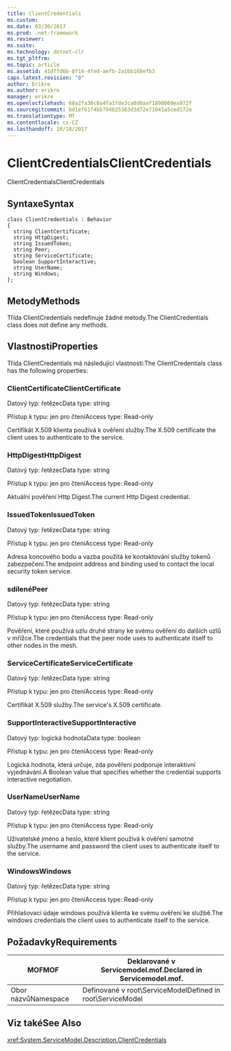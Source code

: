 ```yaml
---
title: ClientCredentials
ms.custom: 
ms.date: 03/30/2017
ms.prod: .net-framework
ms.reviewer: 
ms.suite: 
ms.technology: dotnet-clr
ms.tgt_pltfrm: 
ms.topic: article
ms.assetid: 41dffd6b-8f14-4fed-aefb-2a1bb168efb3
caps.latest.revision: "8"
author: Erikre
ms.author: erikre
manager: erikre
ms.openlocfilehash: 68a2fa36c8a4fa1fde3ca8d8aaf1898060ea972f
ms.sourcegitcommit: bd1ef61f4bb794b25383d3d72e71041a5ced172e
ms.translationtype: MT
ms.contentlocale: cs-CZ
ms.lasthandoff: 10/18/2017
---
```

# <a name="clientcredentials"></a><span data-ttu-id="0f694-102">ClientCredentials</span><span class="sxs-lookup"><span data-stu-id="0f694-102">ClientCredentials</span></span>
<span data-ttu-id="0f694-103">ClientCredentials</span><span class="sxs-lookup"><span data-stu-id="0f694-103">ClientCredentials</span></span>  
  
## <a name="syntax"></a><span data-ttu-id="0f694-104">Syntaxe</span><span class="sxs-lookup"><span data-stu-id="0f694-104">Syntax</span></span>  
  
```  
class ClientCredentials : Behavior  
{  
  string ClientCertificate;  
  string HttpDigest;  
  string IssuedToken;  
  string Peer;  
  string ServiceCertificate;  
  boolean SupportInteractive;  
  string UserName;  
  string Windows;  
};  
```  
  
## <a name="methods"></a><span data-ttu-id="0f694-105">Metody</span><span class="sxs-lookup"><span data-stu-id="0f694-105">Methods</span></span>  
 <span data-ttu-id="0f694-106">Třída ClientCredentials nedefinuje žádné metody.</span><span class="sxs-lookup"><span data-stu-id="0f694-106">The ClientCredentials class does not define any methods.</span></span>  
  
## <a name="properties"></a><span data-ttu-id="0f694-107">Vlastnosti</span><span class="sxs-lookup"><span data-stu-id="0f694-107">Properties</span></span>  
 <span data-ttu-id="0f694-108">Třída ClientCredentials má následující vlastnosti:</span><span class="sxs-lookup"><span data-stu-id="0f694-108">The ClientCredentials class has the following properties:</span></span>  
  
### <a name="clientcertificate"></a><span data-ttu-id="0f694-109">ClientCertificate</span><span class="sxs-lookup"><span data-stu-id="0f694-109">ClientCertificate</span></span>  
 <span data-ttu-id="0f694-110">Datový typ: řetězec</span><span class="sxs-lookup"><span data-stu-id="0f694-110">Data type: string</span></span>  
  
 <span data-ttu-id="0f694-111">Přístup k typu: jen pro čtení</span><span class="sxs-lookup"><span data-stu-id="0f694-111">Access type: Read-only</span></span>  
  
 <span data-ttu-id="0f694-112">Certifikát X.509 klienta používá k ověření služby.</span><span class="sxs-lookup"><span data-stu-id="0f694-112">The X.509 certificate the client uses to authenticate to the service.</span></span>  
  
### <a name="httpdigest"></a><span data-ttu-id="0f694-113">HttpDigest</span><span class="sxs-lookup"><span data-stu-id="0f694-113">HttpDigest</span></span>  
 <span data-ttu-id="0f694-114">Datový typ: řetězec</span><span class="sxs-lookup"><span data-stu-id="0f694-114">Data type: string</span></span>  
  
 <span data-ttu-id="0f694-115">Přístup k typu: jen pro čtení</span><span class="sxs-lookup"><span data-stu-id="0f694-115">Access type: Read-only</span></span>  
  
 <span data-ttu-id="0f694-116">Aktuální pověření Http Digest.</span><span class="sxs-lookup"><span data-stu-id="0f694-116">The current Http Digest credential.</span></span>  
  
### <a name="issuedtoken"></a><span data-ttu-id="0f694-117">IssuedToken</span><span class="sxs-lookup"><span data-stu-id="0f694-117">IssuedToken</span></span>  
 <span data-ttu-id="0f694-118">Datový typ: řetězec</span><span class="sxs-lookup"><span data-stu-id="0f694-118">Data type: string</span></span>  
  
 <span data-ttu-id="0f694-119">Přístup k typu: jen pro čtení</span><span class="sxs-lookup"><span data-stu-id="0f694-119">Access type: Read-only</span></span>  
  
 <span data-ttu-id="0f694-120">Adresa koncového bodu a vazba použitá ke kontaktování služby tokenů zabezpečení.</span><span class="sxs-lookup"><span data-stu-id="0f694-120">The endpoint address and binding used to contact the local security token service.</span></span>  
  
### <a name="peer"></a><span data-ttu-id="0f694-121">sdílené</span><span class="sxs-lookup"><span data-stu-id="0f694-121">Peer</span></span>  
 <span data-ttu-id="0f694-122">Datový typ: řetězec</span><span class="sxs-lookup"><span data-stu-id="0f694-122">Data type: string</span></span>  
  
 <span data-ttu-id="0f694-123">Přístup k typu: jen pro čtení</span><span class="sxs-lookup"><span data-stu-id="0f694-123">Access type: Read-only</span></span>  
  
 <span data-ttu-id="0f694-124">Pověření, které používá uzlu druhé strany ke svému ověření do dalších uzlů v mřížce.</span><span class="sxs-lookup"><span data-stu-id="0f694-124">The credentials that the peer node uses to authenticate itself to other nodes in the mesh.</span></span>  
  
### <a name="servicecertificate"></a><span data-ttu-id="0f694-125">ServiceCertificate</span><span class="sxs-lookup"><span data-stu-id="0f694-125">ServiceCertificate</span></span>  
 <span data-ttu-id="0f694-126">Datový typ: řetězec</span><span class="sxs-lookup"><span data-stu-id="0f694-126">Data type: string</span></span>  
  
 <span data-ttu-id="0f694-127">Přístup k typu: jen pro čtení</span><span class="sxs-lookup"><span data-stu-id="0f694-127">Access type: Read-only</span></span>  
  
 <span data-ttu-id="0f694-128">Certifikát X.509 služby.</span><span class="sxs-lookup"><span data-stu-id="0f694-128">The service's X.509 certificate.</span></span>  
  
### <a name="supportinteractive"></a><span data-ttu-id="0f694-129">SupportInteractive</span><span class="sxs-lookup"><span data-stu-id="0f694-129">SupportInteractive</span></span>  
 <span data-ttu-id="0f694-130">Datový typ: logická hodnota</span><span class="sxs-lookup"><span data-stu-id="0f694-130">Data type: boolean</span></span>  
  
 <span data-ttu-id="0f694-131">Přístup k typu: jen pro čtení</span><span class="sxs-lookup"><span data-stu-id="0f694-131">Access type: Read-only</span></span>  
  
 <span data-ttu-id="0f694-132">Logická hodnota, která určuje, zda pověření podporuje interaktivní vyjednávání.</span><span class="sxs-lookup"><span data-stu-id="0f694-132">A Boolean value that specifies whether the credential supports interactive negotiation.</span></span>  
  
### <a name="username"></a><span data-ttu-id="0f694-133">UserName</span><span class="sxs-lookup"><span data-stu-id="0f694-133">UserName</span></span>  
 <span data-ttu-id="0f694-134">Datový typ: řetězec</span><span class="sxs-lookup"><span data-stu-id="0f694-134">Data type: string</span></span>  
  
 <span data-ttu-id="0f694-135">Přístup k typu: jen pro čtení</span><span class="sxs-lookup"><span data-stu-id="0f694-135">Access type: Read-only</span></span>  
  
 <span data-ttu-id="0f694-136">Uživatelské jméno a heslo, které klient používá k ověření samotné služby.</span><span class="sxs-lookup"><span data-stu-id="0f694-136">The username and password the client uses to authenticate itself to the service.</span></span>  
  
### <a name="windows"></a><span data-ttu-id="0f694-137">Windows</span><span class="sxs-lookup"><span data-stu-id="0f694-137">Windows</span></span>  
 <span data-ttu-id="0f694-138">Datový typ: řetězec</span><span class="sxs-lookup"><span data-stu-id="0f694-138">Data type: string</span></span>  
  
 <span data-ttu-id="0f694-139">Přístup k typu: jen pro čtení</span><span class="sxs-lookup"><span data-stu-id="0f694-139">Access type: Read-only</span></span>  
  
 <span data-ttu-id="0f694-140">Přihlašovací údaje windows používá klienta ke svému ověření ke službě.</span><span class="sxs-lookup"><span data-stu-id="0f694-140">The windows credentials the client uses to authenticate itself to the service.</span></span>  
  
## <a name="requirements"></a><span data-ttu-id="0f694-141">Požadavky</span><span class="sxs-lookup"><span data-stu-id="0f694-141">Requirements</span></span>  
  
|<span data-ttu-id="0f694-142">MOF</span><span class="sxs-lookup"><span data-stu-id="0f694-142">MOF</span></span>|<span data-ttu-id="0f694-143">Deklarované v Servicemodel.mof.</span><span class="sxs-lookup"><span data-stu-id="0f694-143">Declared in Servicemodel.mof.</span></span>|  
|---------|-----------------------------------|  
|<span data-ttu-id="0f694-144">Obor názvů</span><span class="sxs-lookup"><span data-stu-id="0f694-144">Namespace</span></span>|<span data-ttu-id="0f694-145">Definované v root\ServiceModel</span><span class="sxs-lookup"><span data-stu-id="0f694-145">Defined in root\ServiceModel</span></span>|  
  
## <a name="see-also"></a><span data-ttu-id="0f694-146">Viz také</span><span class="sxs-lookup"><span data-stu-id="0f694-146">See Also</span></span>  
 <xref:System.ServiceModel.Description.ClientCredentials>
